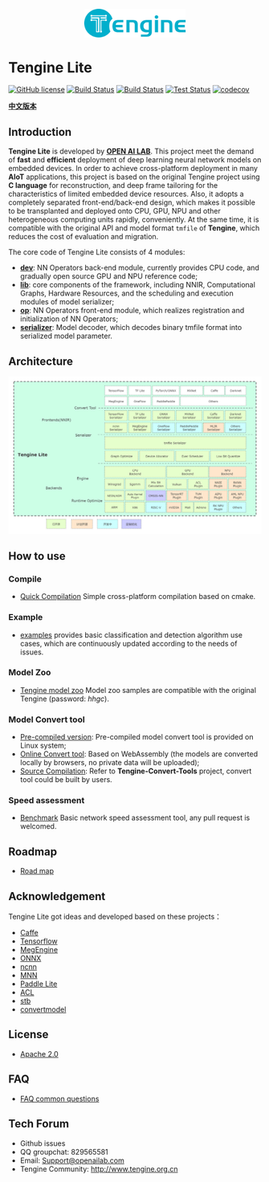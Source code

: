 <p align="center"><img width="40%" src="logo-Tengine.png" /></p>

# Tengine Lite

[![GitHub license](http://OAID.github.io/pics/apache_2.0.svg)](./LICENSE) [![Build Status](https://img.shields.io/github/workflow/status/OAID/Tengine/Tengine-Lite-Actions/tengine-lite)](https://github.com/OAID/Tengine/actions?query=workflow%3ATengine-Lite-Actions) [![Build Status](https://img.shields.io/github/workflow/status/OAID/Tengine-Convert-Tools/Tengine-Convert-Tools-Actions?label=tools%20build)](https://github.com/OAID/Tengine-Convert-Tools/actions?query=workflow%3ATengine-Convert-Tools-Actions) [![Test Status](https://img.shields.io/travis/OAID/Tengine/tengine-lite?label=test)](https://travis-ci.org/OAID/Tengine)  [![codecov](https://codecov.io/gh/OAID/Tengine/branch/tengine-lite/graph/badge.svg?token=kz9NcQPRrk)](https://codecov.io/gh/OAID/Tengine)



[**中文版本**](README.md)



## Introduction

**Tengine Lite** is developed by **[OPEN AI LAB](http://www.openailab.com)**. This project meet the demand of **fast** and **efficient** deployment of deep learning neural network models on embedded devices. In order to achieve cross-platform deployment in many **AIoT** applications, this project is based on the original Tengine project using **C language** for reconstruction, and deep frame tailoring for the characteristics of limited embedded device resources. Also, it adopts a completely separated front-end/back-end design, which makes it possible to be transplanted and deployed onto CPU, GPU, NPU and other heterogeneous computing units rapidly, conveniently. At the same time, it is compatible with the original API and model format `tmfile` of **Tengine**, which reduces the cost of evaluation and migration.



The core code of Tengine Lite consists of 4 modules:

- [**dev**](src/dev): NN Operators back-end module, currently provides CPU code, and gradually open source GPU and NPU reference code;
- [**lib**](src/lib): core components of the framework, including NNIR, Computational Graphs, Hardware Resources, and the scheduling and execution modules of model serializer;
- [**op**](src/op): NN Operators front-end module, which realizes registration and initialization of NN Operators;
- [**serializer**](src/serializer): Model decoder, which decodes binary tmfile format into serialized model parameter.


## Architecture

![Tengine Lite 架构](doc/architecture.png)


## How to use

### Compile

- [Quick Compilation](doc/compile.md) Simple cross-platform compilation based on cmake.

### Example

- [examples](examples/) provides basic classification and detection algorithm use cases, which are continuously updated according to the needs of issues.

### Model Zoo

- [Tengine model zoo](https://pan.baidu.com/s/1Ar9334MPeIV1eq4pM1eI-Q) Model zoo samples are compatible with the original Tengine (password: _hhgc_).

### Model Convert tool

- [Pre-compiled version](https://github.com/OAID/Tengine-Convert-Tools/releases/download/v0.1/tm_convert_tool): Pre-compiled model convert tool is provided on Linux system;
- [Online Convert tool](https://convertmodel.com/#outputFormat=tengine): Based on WebAssembly (the models are converted locally by browsers, no private data will be uploaded);
- [Source Compilation](https://github.com/OAID/Tengine-Convert-Tools): Refer to **Tengine-Convert-Tools** project, convert tool could be built by users.

### Speed assessment

- [Benchmark](benchmark/) Basic network speed assessment tool, any pull request is welcomed.

## Roadmap

- [Road map](doc/roadmap.md)

## Acknowledgement

Tengine Lite got ideas and developed based on these projects：

- [Caffe](https://github.com/BVLC/caffe)
- [Tensorflow](https://github.com/tensorflow/tensorflow)
- [MegEngine](https://github.com/MegEngine/MegEngine)
- [ONNX](https://github.com/onnx/onnx)
- [ncnn](https://github.com/Tencent/ncnn)
- [MNN](https://github.com/alibaba/MNN)
- [Paddle Lite](https://github.com/PaddlePaddle/Paddle-Lite)
- [ACL](https://github.com/ARM-software/ComputeLibrary)
- [stb](https://github.com/nothings/stb)
- [convertmodel](https://convertmodel.com)

## License

- [Apache 2.0](LICENSE)

## FAQ

- [FAQ common questions](doc/faq.md)

## Tech Forum

- Github issues
- QQ groupchat: 829565581
- Email: Support@openailab.com
- Tengine Community: http://www.tengine.org.cn
